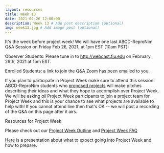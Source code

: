 ```yaml
---
layout: resources
title: Week 13
date: 2021-02-26 12:00:00
description: Week 13 # Add post description (optional)
img: week13.jpg # Add image post (optional)
---
```


It's the week before project week! We will have one last ABCD-ReproNim Q&A Session on Friday Feb 26, 2021, at 1pm EST (10am PST):

Observer Students: Please tune in to http://webcast.fiu.edu on February 26th, 2021 at 1pm EST.

Enrolled Students: a link to join the Q&A Zoom has been emailed to you.

If you plan to participate in Project Week make sure to attend this session! ABCD-ReproNim students who [proposed projects](https://github.com/ABCD-ReproNim/projects/issues) will make pitches describing their ideas and what they hope to accomplish over Project Week. We will be asking *all* Project Week participants to join a project team for Project Week and this is your chance to see what projects are available to help with! If you cannot attend live then that's OK -- we will post a recording of the Q&A on this page after it airs.

Resources for Project Week:

Please check out our [Project Week Outline](https://docs.google.com/document/d/1y5RqRw_ow7O3hTgwFBBsa6T9NaczIDwNM35qcRrw8fk/edit?usp=sharing) and [Project Week FAQ](https://docs.google.com/document/d/1fGYlcQQBqxsoEMnD3al1cKg1Zz0dXGY0thmcrRRYydc/edit?usp=sharing)

[Here](https://docs.google.com/presentation/d/1yaISzpru7dApTVccquoJDVZxbryuiSyHnMLNUR5McTM/edit?usp=sharing) is a presentation about what to expect going into Project Week and how to prepare.
